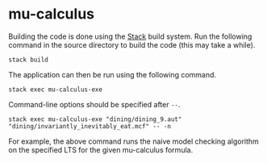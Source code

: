 # mu-calculus
Building the code is done using the [Stack](https://docs.haskellstack.org/en/stable/) build system.
Run the following command in the source directory to build the code (this may take a while).
```
stack build
```
The application can then be run using the following command.
```
stack exec mu-calculus-exe
```
Command-line options should be specified after `--`.
```
stack exec mu-calculus-exe "dining/dining_9.aut" "dining/invariantly_inevitably_eat.mcf" -- -n
```
For example, the above command runs the naive model checking algorithm on the specified LTS for the given mu-calculus formula.
